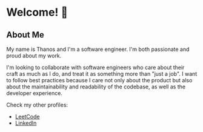 # Welcome! 👋

## About Me
My name is Thanos and I'm a software engineer. I'm both passionate and proud about my work.

I'm looking to collaborate with software engineers who care about their craft as much as I do, and treat it as something more than "just a job". 
I want to follow best practices because I care not only about the product but also about the maintainability and readability of the codebase, as well as the developer experience.

Check my other profiles:
- [LeetCode](https://leetcode.com/popbee/)
- [LinkedIn](https://www.linkedin.com/in/thanosades/)
